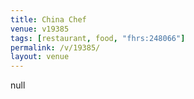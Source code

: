 ```yaml
---
title: China Chef
venue: v19385
tags: [restaurant, food, "fhrs:248066"]
permalink: /v/19385/
layout: venue
---
```

null